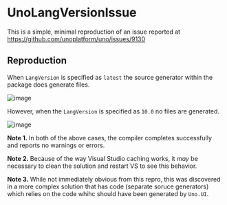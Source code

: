 # UnoLangVersionIssue

This is a simple, minimal reproduction of an issue reported at https://github.com/unoplatform/uno/issues/9130


## Reproduction

When `LangVersion` is specified as `latest` the source generator within the package does generate files.

![image](https://user-images.githubusercontent.com/189547/175727136-0aab5288-fbf8-4aab-822e-36a15632c963.png)


However, when the `LangVersion` is specified as `10.0` no files are generated.

![image](https://user-images.githubusercontent.com/189547/175729909-1da09519-5a21-4557-95a9-345c21dad095.png)


**Note 1.** In both of the above cases, the compiler completes successfully and reports no warnings or errors.

**Note 2.** Because of the way Visual Studio caching works, it _may_ be necessary to clean the solution and restart VS to see this behavior.

**Note 3.** While not immediately obvious from this repro, this was discovered in a more complex solution that has code (separate soruce generators) which relies on the code whihc should have been generated by `Uno.UI`.
